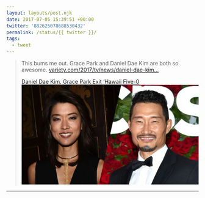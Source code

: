 ```yaml
---
layout: layouts/post.njk
date: 2017-07-05 15:39:51 +00:00
twitter: '882625078688530432'
permalink: /status/{{ twitter }}/
tags: 
  - tweet
---
```


> This bums me out. Grace Park and Daniel Dae Kim are both so awesome. [variety.com/2017/tv/news/daniel-dae-kim…](http://variety.com/2017/tv/news/daniel-dae-kim-grace-park-hawaii-five-0-1202484329/)
> 
> [<span>Daniel Dae Kim, Grace Park Exit ‘Hawaii Five-0</span> ![Grace and Daniel](/img/grace-park-daniel-dae-kim.webp)](http://variety.com/2017/tv/news/daniel-dae-kim-grace-park-hawaii-five-0-1202484329/)


---
